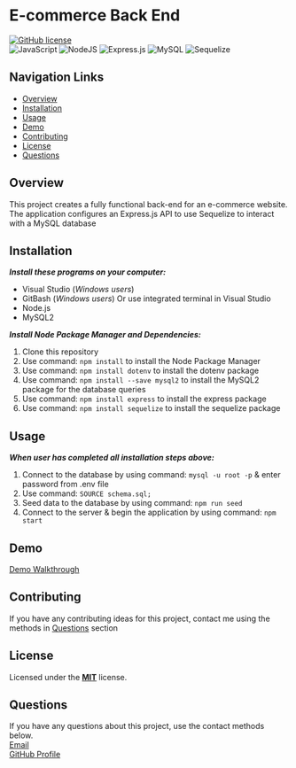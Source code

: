 # E-commerce Back End 
[![GitHub license](https://img.shields.io/badge/License-MIT-limegreen.svg)](https://opensource.org/licenses/MIT)<br>
![JavaScript](https://img.shields.io/badge/javascript-%23323330.svg?style=for-the-badge&logo=javascript&logoColor=%23F7DF1E)
![NodeJS](https://img.shields.io/badge/node.js-6DA55F?style=for-the-badge&logo=node.js&logoColor=white)
![Express.js](https://img.shields.io/badge/express.js-%23404d59.svg?style=for-the-badge&logo=express&logoColor=%2361DAFB)
![MySQL](https://img.shields.io/badge/mysql-%2300f.svg?style=for-the-badge&logo=mysql&logoColor=white)
![Sequelize](https://img.shields.io/badge/Sequelize-52B0E7?style=for-the-badge&logo=Sequelize&logoColor=white)

## Navigation Links
+ [Overview](#overview)
+ [Installation](#installation)
+ [Usage](#usage)
+ [Demo](#demo)
+ [Contributing](#contributing)
+ [License](#license)
+ [Questions](#questions)

## Overview
This project creates a fully functional back-end for an e-commerce website. The application configures an Express.js API to use Sequelize to interact with a MySQL database

## Installation
***Install these programs on your computer:***
+ Visual Studio (*Windows users*)<br>
+ GitBash (*Windows users*) Or use integrated terminal in Visual Studio<br> 
+ Node.js<br>
+ MySQL2<br>

***Install Node Package Manager and Dependencies:***<br>
1. Clone this repository<br>
2. Use command: `npm install` to install the Node Package Manager<br> 
3. Use command: `npm install dotenv` to install the dotenv package<br>
4. Use command: `npm install --save mysql2` to install the MySQL2 package for the database queries<br>
5. Use command: `npm install express` to install the express package<br>
6. Use command: `npm install sequelize` to install the sequelize package<br>

## Usage
***When user has completed all installation steps above:***<br> 
1. Connect to the database by using command: `mysql -u root -p` & enter password from .env file
2. Use command: `SOURCE schema.sql;`<br>
3. Seed data to the database by using command: `npm run seed`<br>
4. Connect to the server & begin the application by using command: `npm start`<br> 

## Demo
[Demo Walkthrough]()<br>

## Contributing
If you have any contributing ideas for this project, contact me using the methods in [Questions](#questions) section

## License
Licensed under the <a href="https://github.com/techmack92/e-commerce-backend/blob/main/LICENSE"> **MIT**</a> license.

## Questions
If you have any questions about this project, use the contact methods below.<br>
[Email](mailto:mldixon9750@gmail.com)<br>
[GitHub Profile](https://github.com/techmack92) 